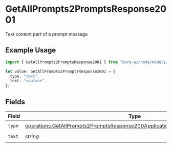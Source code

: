 # GetAllPrompts2PromptsResponse2001

Text content part of a prompt message

## Example Usage

```typescript
import { GetAllPrompts2PromptsResponse2001 } from "@orq-ai/node/models/operations";

let value: GetAllPrompts2PromptsResponse2001 = {
  type: "text",
  text: "<value>",
};
```

## Fields

| Field                                                                                                                                                                            | Type                                                                                                                                                                             | Required                                                                                                                                                                         | Description                                                                                                                                                                      |
| -------------------------------------------------------------------------------------------------------------------------------------------------------------------------------- | -------------------------------------------------------------------------------------------------------------------------------------------------------------------------------- | -------------------------------------------------------------------------------------------------------------------------------------------------------------------------------- | -------------------------------------------------------------------------------------------------------------------------------------------------------------------------------- |
| `type`                                                                                                                                                                           | [operations.GetAllPrompts2PromptsResponse200ApplicationJSONResponseBodyDataType](../../models/operations/getallprompts2promptsresponse200applicationjsonresponsebodydatatype.md) | :heavy_check_mark:                                                                                                                                                               | N/A                                                                                                                                                                              |
| `text`                                                                                                                                                                           | *string*                                                                                                                                                                         | :heavy_check_mark:                                                                                                                                                               | N/A                                                                                                                                                                              |